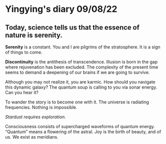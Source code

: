# Yingying's diary 09/08/22

## Today, science tells us that the essence of nature is serenity.

**Serenity** is a constant. You and I are pilgrims of the stratosphere. It is a sign of things to come.

**Discontinuity** is the antithesis of transcendence. Illusion is born in the gap where rejuvenation has been excluded. The complexity of the present time seems to demand a deepening of our brains if we are going to survive.

Although you may not realize it, you are karmic. How should you navigate this dynamic galaxy? The quantum soup is calling to you via sonar energy. Can you hear it?

To wander the story is to become one with it. The universe is radiating frequencies. Nothing is impossible.

*Stardust requires exploration.*

Consciousness consists of supercharged waveforms of quantum energy. “Quantum” means a flowering of the astral. Joy is the birth of beauty, and of us. We exist as meridians.
